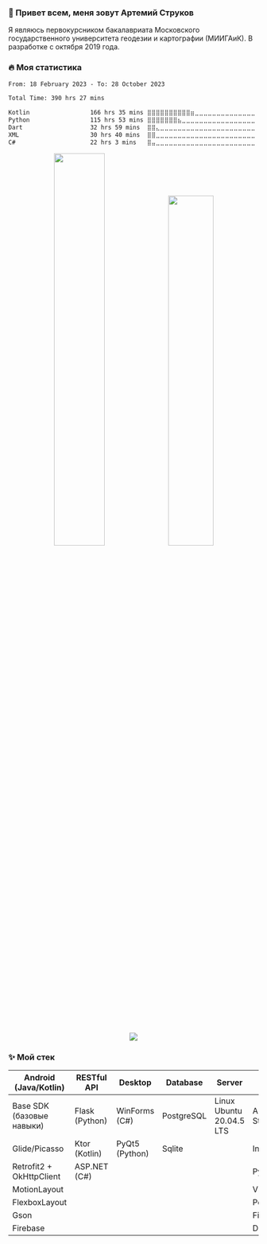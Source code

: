### 👋 Привет всем, меня зовут Артемий Струков

Я являюсь первокурсником бакалавриата Московского государственного университета геодезии и картографии (МИИГАиК). В разработке с октября 2019 года.

### 🔥 Моя статистика

<!--START_SECTION:waka-->

```txt
From: 18 February 2023 - To: 28 October 2023

Total Time: 390 hrs 27 mins

Kotlin                 166 hrs 35 mins ⣿⣿⣿⣿⣿⣿⣿⣿⣿⣿⣶⣀⣀⣀⣀⣀⣀⣀⣀⣀⣀⣀⣀⣀⣀   42.66 %
Python                 115 hrs 53 mins ⣿⣿⣿⣿⣿⣿⣿⣦⣀⣀⣀⣀⣀⣀⣀⣀⣀⣀⣀⣀⣀⣀⣀⣀⣀   29.68 %
Dart                   32 hrs 59 mins  ⣿⣿⣄⣀⣀⣀⣀⣀⣀⣀⣀⣀⣀⣀⣀⣀⣀⣀⣀⣀⣀⣀⣀⣀⣀   08.45 %
XML                    30 hrs 40 mins  ⣿⣿⣀⣀⣀⣀⣀⣀⣀⣀⣀⣀⣀⣀⣀⣀⣀⣀⣀⣀⣀⣀⣀⣀⣀   07.85 %
C#                     22 hrs 3 mins   ⣿⣤⣀⣀⣀⣀⣀⣀⣀⣀⣀⣀⣀⣀⣀⣀⣀⣀⣀⣀⣀⣀⣀⣀⣀   05.65 %
```

<!--END_SECTION:waka-->

<p align="center">

  <img width="45%" src="http://github-readme-streak-stats.herokuapp.com?user=Calrission&theme=radical&background=000000&locale=ru" />
  <img width="42.5%" src="https://github-readme-stats.vercel.app/api?username=Calrission&show_icons=true&theme=radical&locale=ru" />
</p>

<p align="center">
  <img src="https://github-readme-stats.vercel.app/api/top-langs/?username=Calrission&layout=compact&theme=radical&background=000000&locale=ru" />
</p>


### ✨ Мой стек
| Android (Java/Kotlin)      | RESTful API    | Desktop        | Database    | Server                     | Soft                      | Language
| -------------------------- | -------------- | -------------- | ----------- | -------------------------- | ------------------------- | ----------------
| Base SDK (базовые навыки)  | Flask (Python) | WinForms (C#)  | PostgreSQL  | Linux Ubuntu 20.04.5 LTS   | Android Studio            | Python
| Glide/Picasso              | Ktor (Kotlin)  | PyQt5 (Python) | Sqlite      |                            | IntelliJ IDEA             | Kotlin
| Retrofit2 + OkHttpClient   | ASP.NET (C#)   |                |             |                            | PyCharm                   | Java
| MotionLayout               |                |                |             |                            | VisualStudio              | C#
| FlexboxLayout              |                |                |             |                            | Postman                   | SQL
| Gson                       |                |                |             |                            | Figma                     | XML
| Firebase                   |                |                |             |                            | Dbeaver                   |
